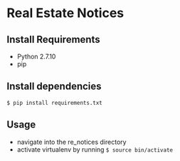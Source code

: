 # Real Estate Notices

## Install Requirements
- Python 2.7.10
- pip

## Install dependencies
`$ pip install requirements.txt`

## Usage
- navigate into the re_notices directory
- activate virtualenv by running
`$ source bin/activate`
